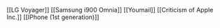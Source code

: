 [[LG Voyager]]
[[Samsung i900 Omnia]]
[[Youmail]]
[[Criticism of Apple Inc.]]
[[IPhone (1st generation)]]
